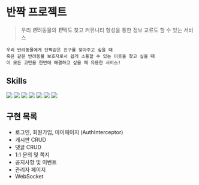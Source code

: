 # 반짝 프로젝트
>  우리 ***반***려동물의 ***단***짝도 찾고 커뮤니티 형성을 통한 정보 교류도 할 수 있는 서비스

    우리 반려동물에게 단짝같은 친구를 찾아주고 싶을 때
    혹은 같은 반려동물 보호자로서 쉽게 소통할 수 있는 이웃을 찾고 싶을 때
    이 모든 고민을 한번에 해결하고 싶을 때 유용한 서비스!

## Skills
<img src="https://img.shields.io/badge/Language-Java%2011-orange"/> <img src="https://img.shields.io/badge/Spring-6DB33F?style=flat&logo=Spring&logoColor=white"/>
<img src="https://img.shields.io/badge/JavaScript-F7DF1E?style=flat&logo=JavaScript&logoColor=white"/> <img src="https://img.shields.io/badge/MySQL-4479A1?style=flat&logo=MySQL&logoColor=white"/>
<img src="https://img.shields.io/badge/Apache Tomcat-F8DC75?style=flat&logo=Apache Tomcat&logoColor=white"/> <img src="https://img.shields.io/badge/Git-F05032?style=flat&logo=Git&logoColor=white"/> <img src="https://img.shields.io/badge/GitHub-181717?style=flat&logo=GitHub&logoColor=white"/>




## 구현 목록
- 로그인, 회원가입, 마이페이지 (AuthInterceptor)
- 게시판 CRUD
- 댓글 CRUD
- 1:1 문의 및 쪽지
- 공지사항 및 이벤트
- 관리자 페이지
- WebSocket

